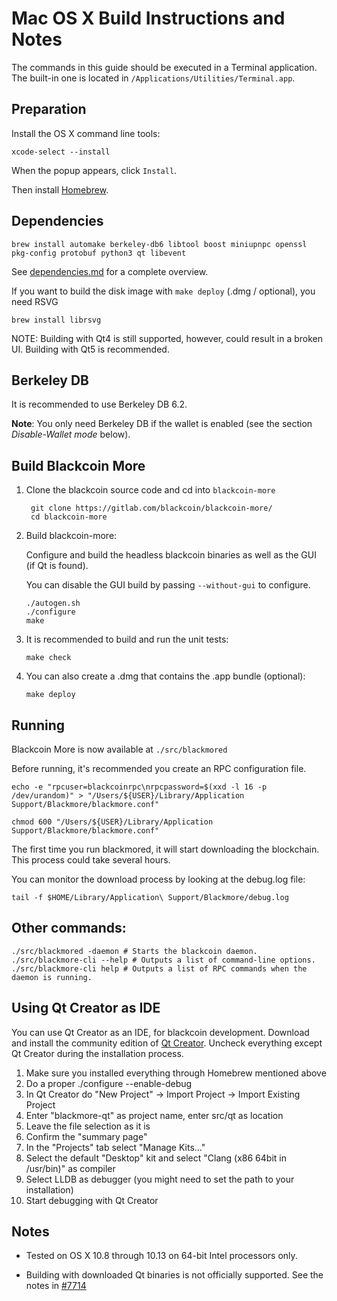 Mac OS X Build Instructions and Notes
====================================
The commands in this guide should be executed in a Terminal application.
The built-in one is located in `/Applications/Utilities/Terminal.app`.

Preparation
-----------
Install the OS X command line tools:

`xcode-select --install`

When the popup appears, click `Install`.

Then install [Homebrew](https://brew.sh).

Dependencies
----------------------

    brew install automake berkeley-db6 libtool boost miniupnpc openssl pkg-config protobuf python3 qt libevent

See [dependencies.md](dependencies.md) for a complete overview.

If you want to build the disk image with `make deploy` (.dmg / optional), you need RSVG

    brew install librsvg

NOTE: Building with Qt4 is still supported, however, could result in a broken UI. Building with Qt5 is recommended.

Berkeley DB
-----------
It is recommended to use Berkeley DB 6.2.

**Note**: You only need Berkeley DB if the wallet is enabled (see the section *Disable-Wallet mode* below).

Build Blackcoin More
------------------------

1. Clone the blackcoin source code and cd into `blackcoin-more`

        git clone https://gitlab.com/blackcoin/blackcoin-more/
        cd blackcoin-more

2.  Build blackcoin-more:

    Configure and build the headless blackcoin binaries as well as the GUI (if Qt is found).

    You can disable the GUI build by passing `--without-gui` to configure.

        ./autogen.sh
        ./configure
        make

3.  It is recommended to build and run the unit tests:

        make check

4.  You can also create a .dmg that contains the .app bundle (optional):

        make deploy

Running
-------

Blackcoin More is now available at `./src/blackmored`

Before running, it's recommended you create an RPC configuration file.

    echo -e "rpcuser=blackcoinrpc\nrpcpassword=$(xxd -l 16 -p /dev/urandom)" > "/Users/${USER}/Library/Application Support/Blackmore/blackmore.conf"

    chmod 600 "/Users/${USER}/Library/Application Support/Blackmore/blackmore.conf"

The first time you run blackmored, it will start downloading the blockchain. This process could take several hours.

You can monitor the download process by looking at the debug.log file:

    tail -f $HOME/Library/Application\ Support/Blackmore/debug.log

Other commands:
-------

    ./src/blackmored -daemon # Starts the blackcoin daemon.
    ./src/blackmore-cli --help # Outputs a list of command-line options.
    ./src/blackmore-cli help # Outputs a list of RPC commands when the daemon is running.

Using Qt Creator as IDE
------------------------
You can use Qt Creator as an IDE, for blackcoin development.
Download and install the community edition of [Qt Creator](https://www.qt.io/download/).
Uncheck everything except Qt Creator during the installation process.

1. Make sure you installed everything through Homebrew mentioned above
2. Do a proper ./configure --enable-debug
3. In Qt Creator do "New Project" -> Import Project -> Import Existing Project
4. Enter "blackmore-qt" as project name, enter src/qt as location
5. Leave the file selection as it is
6. Confirm the "summary page"
7. In the "Projects" tab select "Manage Kits..."
8. Select the default "Desktop" kit and select "Clang (x86 64bit in /usr/bin)" as compiler
9. Select LLDB as debugger (you might need to set the path to your installation)
10. Start debugging with Qt Creator

Notes
-----

* Tested on OS X 10.8 through 10.13 on 64-bit Intel processors only.

* Building with downloaded Qt binaries is not officially supported. See the notes in [#7714](https://github.com/bitcoin/bitcoin/issues/7714)
